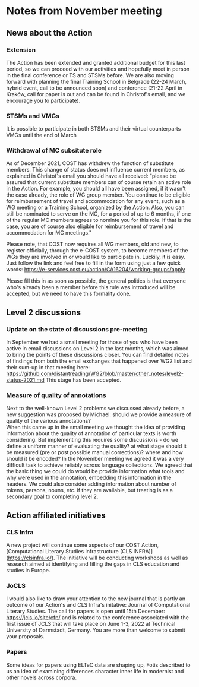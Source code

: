 # Notes from November meeting

## News about the Action

### Extension
The Action has been extended and granted additional budget for this last period, so we can proceed with our activities and hopefully meet in person in the final conference or TS and STSMs before. We are also moving forward with planning the final Training School in Belgrade (22-24 March, hybrid event, call to be announced soon) and conference (21-22 April in Kraków, call for paper is out and can be found in Christof's email, and we encourage you to participate).

### STSMs and VMGs
It is possible to participate in both STSMs and their virtual counterparts VMGs until the end of March

### Withdrawal of MC subsitute role
As of December 2021, COST has withdrew the function of substitute members. This change of status does not influence current members, as explained in Christof's email you should have all received:
"please be assured that current substitute members can of course retain an active role in the Action. For example, you should all have been assigned, if it wasn't the case already, the role of WG group member. You continue to be eligible for reimbursement of travel and accommodation for any event, such as a WG meeting or a Training School, organized by the Action. Also, you can still be nominated to serve on the MC, for a period of up to 6 months, if one of the regular MC members agrees to nominte you for this role. If that is the case, you are of course also eligible for reimbursement of travel and accommodation for MC meetings."
  
Please note, that COST now requires all WG members, old and new, to register officially, through the e-COST system, to become members of the WGs they are involved in or would like to participate in. Luckily, it is easy. Just follow the link and feel free to fill in the form using just a few quick words: https://e-services.cost.eu/action/CA16204/working-groups/apply

Please fill this in as soon as possible, the general politics is that everyone who's already been a member before this rule was introduced will be accepted, but we need to have this formality done.

## Level 2 discussions

### Update on the state of discussions pre-meeting
In September we had a small meeting for those of you who have been active in email discussions on Level 2 in the last months, which was aimed to bring the points of these discussions closer. You can find detailed notes of findings from both the email exchanges that happened over WG2 list and their sum-up in that meeting here: https://github.com/distantreading/WG2/blob/master/other_notes/level2-status-2021.md
This stage has been accepted.

### Measure of quality of annotations
Next to the well-known Level 2 problems we discussed already before, a new suggestion was proposed by Michael: should we provide a measure of quality of the various annotations?  
When this came up in the small meeting we thought the idea of providing information about the quality of annotation of particular texts is worth considering. But implementing this requires some discussions - do we define a uniform manner of evaluating the quality? at what stage should it be measured (pre or post possible manual corrections)? where and how should it be encoded? 
In the November meeting we agreed it was a very difficult task to achieve reliably across language collections. We agreed that the basic thing we could do would be provide information what tools and why were used in the annotation, embedding this information in the headers. We could also consider adding information about number of tokens, persons, nouns, etc. if they are available, but treating is as a secondary goal to completing level 2.

## Action affiliated initiatives

### CLS Infra
A new project will continue some aspects of our COST Action,[Computational Literary Studies Infrastructure (CLS INFRA)] (https://clsinfra.io/). The initiative will be conducting workshops as well as research aimed at identifying and filling the gaps in CLS education and studies in Europe. 
### JoCLS
I would also like to draw your attention to the new journal that is partly an outcome of our Action's and CLS Infra's initative: Journal of Computational Literary Studies. The call for papers is open until 15th December: https://jcls.io/site/cfp/ and is related to the conference associated with the first issue of JCLS that will take place on June 1-3, 2022 at Technical University of Darmstadt, Germany. You are more than welcome to submit your proposals.
### Papers
Some ideas for papers using ELTeC data are shaping up, Fotis described to us an idea of examining differences character inner life in modernist and other novels across corpora.


